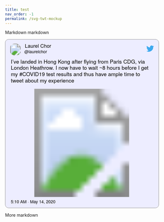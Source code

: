 ```yaml
---
title: test
nav_order: -1
permalink: /svg-twt-mockup
---
```


Markdown markdown

<a href="https://twitter.com/laurelchor/status/1260784481159442434">
<svg xmlns:xl="http://www.w3.org/1999/xlink" version="1.1" xmlns:dc="http://purl.org/dc/elements/1.1/" xmlns="http://www.w3.org/2000/svg" viewBox="-53.5 -93.5 548 602" width="548" height="602">
 <defs>
  <font-face font-family="Helvetica Neue" font-size="19" panose-1="2 0 5 3 0 0 0 2 0 4" units-per-em="1000" underline-position="-100" underline-thickness="50" slope="0" x-height="517" cap-height="714" ascent="951.9958" descent="-212.99744" font-weight="400">
   <font-face-src>
    <font-face-name name="HelveticaNeue"/>
   </font-face-src>
  </font-face>
  <font-face font-family="Helvetica Neue" font-size="18" panose-1="2 0 5 3 0 0 0 2 0 4" units-per-em="1000" underline-position="-100" underline-thickness="50" slope="0" x-height="517" cap-height="714" ascent="951.9958" descent="-212.99744" font-weight="400">
   <font-face-src>
    <font-face-name name="HelveticaNeue"/>
   </font-face-src>
  </font-face>
  <font-face font-family="Helvetica Neue" font-size="16" panose-1="2 0 5 3 0 0 0 2 0 4" units-per-em="1000" underline-position="-100" underline-thickness="50" slope="0" x-height="517" cap-height="714" ascent="951.9958" descent="-212.99744" font-weight="400">
   <font-face-src>
    <font-face-name name="HelveticaNeue"/>
   </font-face-src>
  </font-face>
  <font-face font-family="Helvetica Neue" font-size="15" panose-1="2 0 5 3 0 0 0 2 0 4" units-per-em="1000" underline-position="-100" underline-thickness="50" slope="0" x-height="517" cap-height="714" ascent="951.9958" descent="-212.99744" font-weight="400">
   <font-face-src>
    <font-face-name name="HelveticaNeue"/>
   </font-face-src>
  </font-face>
 </defs>
 <metadata> Produced by OmniGraffle 7.18.1\n2021-01-24 21:50:14 +0000</metadata>
 <g id="Canvas_1" stroke-dasharray="none" fill="none" fill-opacity="1" stroke="none" stroke-opacity="1">
  <title>Canvas 1</title>
  <g id="Canvas_1_Layer_1">
   <title>Layer 1</title>
   <g id="Graphic_4">
    <path d="M 482 -93 L -41 -93 C -47.627417 -93 -53 -87.62742 -53 -81 L -53 496 C -53 502.6274 -47.627417 508 -41 508 L 482 508 C 488.6274 508 494 502.6274 494 496 L 494 -81 C 494 -87.62742 488.6274 -93 482 -93 Z" fill="#ededff"/>
    <path d="M 482 -93 L -41 -93 C -47.627417 -93 -53 -87.62742 -53 -81 L -53 496 C -53 502.6274 -47.627417 508 -41 508 L 482 508 C 488.6274 508 494 502.6274 494 496 L 494 -81 C 494 -87.62742 488.6274 -93 482 -93 Z" stroke="gray" stroke-linecap="round" stroke-linejoin="round" stroke-width="1"/>
   </g>
   <g id="Graphic_6">
    <text transform="translate(-33 -25)" fill="black">
     <tspan font-family="Helvetica Neue" font-size="19" font-weight="400" fill="black" x="0" y="18">I’ve landed in Hong Kong after flying from Paris CDG, via </tspan>
     <tspan font-family="Helvetica Neue" font-size="19" font-weight="400" fill="black" x="0" y="40.532">London Heathrow. I now have to wait ~8 hours before I get </tspan>
     <tspan font-family="Helvetica Neue" font-size="19" font-weight="400" fill="black" x="0" y="63.063995">my #COVID19 test results and thus have ample time to </tspan>
     <tspan font-family="Helvetica Neue" font-size="19" font-weight="400" fill="black" x="0" y="85.59599">tweet about my experience</tspan>
    </text>
   </g>
   <g id="Graphic_7">
    <text transform="translate(17 -80)" fill="black">
     <tspan font-family="Helvetica Neue" font-size="18" font-weight="400" fill="black" x="0" y="17">Laurel Chor</tspan>
    </text>
   </g>
   <g id="Graphic_8" transform="translate(462.816 -78.472)">
    <svg width='27' height='27' x='-13' y='5' viewBox='328 355 335 276' xmlns='http://www.w3.org/2000/svg'>  " +
     "<path d='M 630, 425 A 195, 195 0 0 1 331, 600 A 142, 142 0 0 0 428, 570 A  70,  70 0 0 1 370, 523 A  70,  70 0 0 0 401, 521 A  70,  70 0 0 1 344, 455 A  70,  70 0 0 0 372, 460 A  70,  70 0 0 1 354, 370 A 195, 195 0 0 0 495, 442 A  67,  67 0 0 1 611, 380 A 117, 117 0 0 0 654, 363 A  65,  65 0 0 1 623, 401 A 117, 117 0 0 0 662, 390 A  65,  65 0 0 1 630, 425 Z'   style='fill:#3BA9EE;'/></svg>
   </g>
   <g id="Graphic_10">
    <text transform="translate(15 -58)" fill="black">
     <tspan font-family="Helvetica Neue" font-size="15" font-weight="400" fill="black" x="0" y="14">@laurelchor</tspan>
    </text>
   </g>
   <g id="Graphic_11">
    <text transform="translate(-33 478)" fill="black">
     <tspan font-family="Helvetica Neue" font-size="15" font-weight="400" fill="black" x="0" y="14">5:10 AM · May 14, 2020</tspan>
    </text>
   </g>
   <g id="Graphic_12">
    <path d="M -23 83 L 462 83 C 470.28427 83 477 89.71573 477 98 L 477 454.25 C 477 462.53427 470.28427 469.25 462 469.25 L -23 469.25 C -31.28427 469.25 -38 462.53427 -38 454.25 L -38 98 C -38 89.71573 -31.28427 83 -23 83 Z" id="path"/>
    <clipPath id="clip_path">
     <use href="#path"/>
    </clipPath>
    <g clip-path="url(#clip_path)">
     <image href="https://pbs.twimg.com/media/EX80zAIVcAEGHyQ?format=jpg&name=small" width="680" height="510" transform="translate(-38 83) scale(.7573529)"/>
    </g>
   </g>
   <g id="Graphic_13">
    <path d="M -18 -78.132 L -15.447998 -78.132 C -4.402303 -78.132 4.552002 -69.1777 4.552002 -58.132004 L 4.552002 -55.58 C 4.552002 -44.534307 -4.402303 -35.58 -15.447998 -35.58 L -18 -35.58 C -29.045695 -35.58 -38 -44.534307 -38 -55.58 L -38 -58.132004 C -38 -69.1777 -29.045695 -78.132 -18 -78.132 Z" id="path_2"/>
    <clipPath id="clip_path_2">
     <use href="#path_2"/>
    </clipPath>
    <g clip-path="url(#clip_path_2)">
     <image href="https://pbs.twimg.com/profile_images/849959562153050112/r31mV3mt_bigger.jpg" width="400" height="400" transform="translate(-38 -78.132) scale(.10638)"/>
    </g>
   </g>
  </g>
 </g>
</svg>
</a>

More markdown

